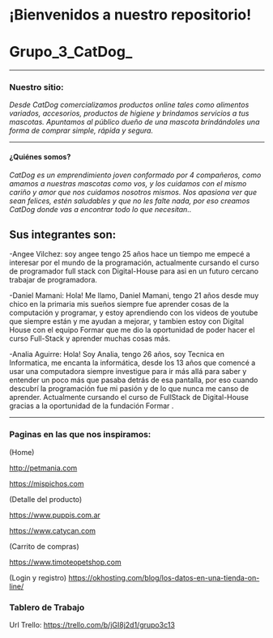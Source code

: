 # ¡Bienvenidos a nuestro repositorio!
# Grupo_3_CatDog_

------------

### **Nuestro sitio:**
*Desde CatDog comercializamos productos online tales como alimentos variados, accesorios, productos de higiene y brindamos servicios a tus mascotas.
Apuntamos al público dueño de una mascota brindándoles una forma de comprar simple, rápida y segura.*

-------------

#### **¿Quiénes somos?**
*CatDog es un emprendimiento joven conformado por 4 compañeros, como amamos a nuestras mascotas como vos, y los cuidamos con el mismo cariño y amor que nos cuidamos nosotros mismos. Nos apasiona ver que sean felices, estén saludables y que no les falte nada, por eso creamos CatDog donde vas a encontrar todo lo que necesitan..*

## Sus integrantes son:

-Angee Vilchez: soy angee tengo 25 años hace un tiempo me empecé a interesar por el mundo de la programación, actualmente cursando el curso de programador full stack con Digital-House para asi en un futuro cercano trabajar de programadora.

-Daniel Mamani: Hola! Me llamo, Daniel Mamani, tengo 21 años desde muy chico en la primaria mis sueños siempre fue aprender cosas de la computación y programar, y estoy aprendiendo con los videos de youtube que siempre están y me ayudan a mejorar, y tambien estoy con Digital House con el equipo Formar que me dio la oportunidad de poder hacer el curso Full-Stack y aprender muchas cosas más.

-Analia Aguirre: Hola! Soy Analia, tengo 26 años, soy Tecnica en Informatica, me encanta la informática, desde los 13 años que comencé a usar una computadora siempre investigue para ir más allá para saber y entender un poco más que pasaba detrás de esa pantalla, por eso cuando descubrí la programación fue mi pasión y de lo que nunca me canso de aprender. Actualmente cursando el curso de FullStack de Digital-House gracias a la oportunidad de la fundación Formar .

--------------------------------------------

### **Paginas en las que nos inspiramos:**

(Home)

http://petmania.com

https://mispichos.com  


(Detalle del producto)

https://www.puppis.com.ar  

https://www.catycan.com   


(Carrito de compras)

https://www.timoteopetshop.com 

(Login y registro)
https://okhosting.com/blog/los-datos-en-una-tienda-on-line/

### **Tablero de Trabajo**
Url Trello: https://trello.com/b/jGI8j2d1/grupo3c13


